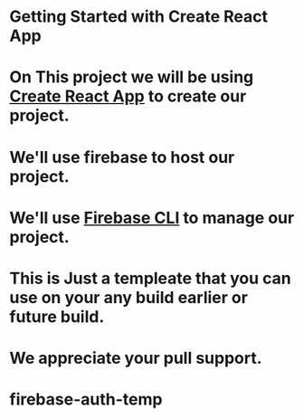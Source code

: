 # Getting Started with Create React App

# On This project we will be using [Create React App](https://facebook.github.io/create-react-app/) to create our project.

# We'll use firebase to host our project.

# We'll use [Firebase CLI](https://firebase.google.com/docs/cli) to manage our project.

# This is Just a templeate that you can use on your any build earlier or future build.

# We appreciate your pull support.
# firebase-auth-temp
